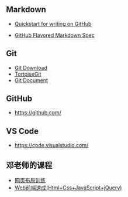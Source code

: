 Markdown
--------
- [Quickstart for writing on GitHub](https://docs.github.com/en/get-started/writing-on-github/getting-started-with-writing-and-formatting-on-github/quickstart-for-writing-on-github)

- [GitHub Flavored Markdown Spec](https://github.github.com/gfm/#what-is-github-flavored-markdown-)

Git
---
- [Git Download](https://git-scm.com/downloads)
- [TortoiseGit](https://tortoisegit.org/)
- [Git Document](https://git-scm.com/book/en/v2)

GitHub
------
- https://github.com/

VS Code
-------
- https://code.visualstudio.com/

邓老师的课程
-----------
- [网页布局训练](https://edu.51cto.com/course/34046.html)
- [Web前端速成(Html+Css+JavaScript+jQuery)](https://edu.51cto.com/course/33972.html)
